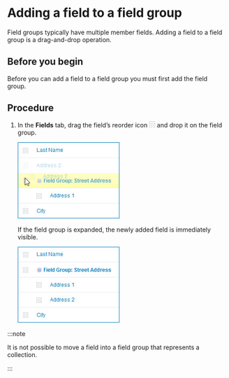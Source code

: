 # Adding a field to a field group 

<head>
  <meta name="guidename" content="DataHub"/>
  <meta name="context" content="GUID-06e64430-dd46-492e-9603-c259b4cef834"/>
</head>


Field groups typically have multiple member fields. Adding a field to a field group is a drag-and-drop operation.

## Before you begin

Before you can add a field to a field group you must first add the field group.

## Procedure

1.  In the **Fields** tab, drag the field’s reorder icon ![](../Images/Common/main-ic-dots-16-gray-on-white_404b1c3f-e21a-4b67-ba76-65412d39eb70.jpg) and drop it on the field group.

    ![Dragging and dropping the field Address 2 into the field group Street Address](../Images/Models/mdm-li-fields-grouping_1cf654f7-b038-46b3-941c-aa8f707b43e2.jpg)

    If the field group is expanded, the newly added field is immediately visible.

    ![Result of adding the field Address 2 into the field group Street Address](../Images/Models/mdm-li-fields-grouped_75983fc8-9676-4b28-8c9e-d26cd0102c94.jpg)


:::note

It is not possible to move a field into a field group that represents a collection.

:::